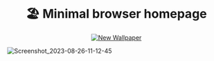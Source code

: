 <h1 align="center">🏖️ Minimal browser homepage</h1>

<div align="center">
  
[![New Wallpaper](https://github.com/zootedb0t/browser-homepage/actions/workflows/image.yml/badge.svg)](https://github.com/zootedb0t/browser-homepage/actions/workflows/image.yml)

</div>

![Screenshot_2023-08-26-11-12-45](https://github.com/zootedb0t/browser-homepage/assets/62596687/e92786f9-8d83-4c22-a2a6-8b4a69cd04b7)
